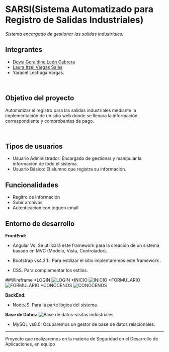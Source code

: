 # SARSI(Sistema Automatizado para Registro de Salidas Industriales)
_Sistema encargado de gestionar las salidas industriales._

## Integrantes

* [Deysi Geraldine León Cabrera](https://github.com/geraldineleon)
* [Laura Itzel Vargas Salas](https://github.com/Lau16Itzel)
* Yaracel Lechuga Vargas.
<br>

## Objetivo del proyecto

Automatizar el registro para las salidas industriales mediante la 
implementación de un sitio web donde se llenara la información correspondiente 
y comprobantes de pago. 

<br>

## Tipos de usuarios
* Usuario Administrador: Encargado de gestionar y manipular la información de todo el sistema.
* Usuario Básico: El alumno que registra su información.
## Funcionalidades
* Regitro de información
* Subir archivos
* Autenticacion con toquen email 
## Entorno de desarrollo

<strong>FrontEnd:</strong>

* Angular Vs. Se utilizará este framework para la creación de un sistema basado en MVC (Modelo, Vista, Controlador).

* Bootstrap vs4.3.1.: Para estilizar el sitio implentaremos este framework .

* CSS. Para complementar los estilos.

##Wireframe
*LOGIN
![LOGIN](https://user-images.githubusercontent.com/79295089/111938311-45be7c00-8a8f-11eb-94a9-eac5bdff7b58.png)
*INICIO
![INICIO](https://user-images.githubusercontent.com/79295089/111938352-5cfd6980-8a8f-11eb-8aca-7a38aa6b1f8e.png)
*FORMULARIO
![FORMULARIO](https://user-images.githubusercontent.com/79295089/111938381-70103980-8a8f-11eb-9e39-2ab4aee3139e.png)
*CONÓCENOS
![CONOCENOS](https://user-images.githubusercontent.com/79295089/111938408-7ef6ec00-8a8f-11eb-99b4-767954855969.png)

<strong>BackEnd:</strong>

* NodeJS. Para la parte lógica del sistema.

<strong>Base de Datos:</strong>
![Base de datos-visitas industriales](https://user-images.githubusercontent.com/79295089/111938439-903ff880-8a8f-11eb-8a55-bb63d9e04cd0.jpeg)


* MySQL vs8.0: Ocuparemos un gestor de base de datos relacionales.

<hr>

Proyecto que realizaremos en la materia de Seguridad en el Desarrollo de Aplicaciones, en equipo

